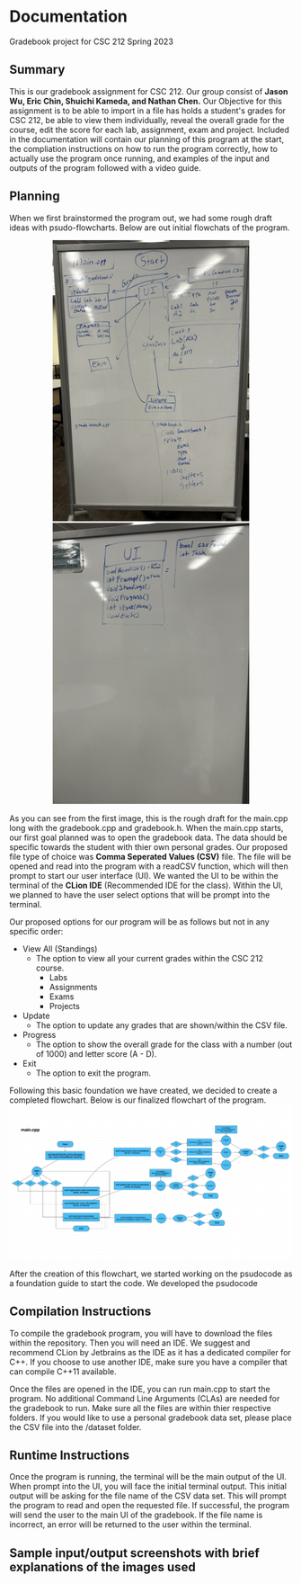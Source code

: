 
# Documentation
Gradebook project for CSC 212 Spring 2023

## Summary
This is our gradebook assignment for CSC 212. Our group consist of **Jason Wu, Eric Chin, Shuichi Kameda, and Nathan Chen.** Our Objective for this assignment is to be able to import in a file has holds a student's grades for CSC 212, be able to view them individually, reveal the overall grade for the course, edit the score for each lab, assignment, exam and project. Included in the documentation will contain our planning of this program at the start, the compliation instructions on how to run the program correctly, how to actually use the program once running, and examples of the input and outputs of the program followed with a video guide.

## Planning
When we first brainstormed the program out, we had some rough draft ideas with psudo-flowcharts.
Below are out initial flowchats of the program.

<p align="center">
	<img src="/images/psudo1.png" width="350" height="500">
	<img src="/images/psudo2.png" width="350" height="500">
</p>

As you can see from the first image, this is the rough draft for the main.cpp long with the gradebook.cpp and gradebook.h.
When the main.cpp starts, our first goal planned was to open the gradebook data. The data should be specific towards the student with thier own personal grades. Our proposed file type of choice was **Comma Seperated Values (CSV)** file. The file will be opened and read into the program with a readCSV function, which will then prompt to start our user interface (UI). We wanted the UI to be within the terminal  of the **CLion IDE** (Recommended IDE for the class). Within the UI, we planned to have the user select options that will be prompt into the terminal. 

Our proposed options for our program will be as follows but not in any specific order: 
* View All (Standings)
	* The option to view all your current grades within the CSC 212 course.
		* Labs
		* Assignments
		* Exams
		* Projects
* Update
	* The option to update any grades that are shown/within the CSV file. 
* Progress
	* The option to show the overall grade for the class with a number (out of 1000) and letter score (A - D).
* Exit
	* The option to exit the program.

Following this basic foundation we have created, we decided to create a completed flowchart.
Below is our finalized flowchart of the program.
![Flowchart](/images/newFlowchart.png)

After the creation of this flowchart, we started working on the psudocode as a foundation guide to start the code. We developed the psudocode 

## Compilation Instructions
To compile the gradebook program, you will have to download the files within the repository. Then you will need an IDE. We suggest and recommend CLion by Jetbrains as the IDE as it has a dedicated compiler for C++. If you choose to use another IDE, make sure you have a compiler that can compile C++11 available. 

Once the files are opened in the IDE, you can run main.cpp to start the program. No additional Command Line Arguments (CLAs) are needed for the gradebook to run. Make sure all the files are within thier respective folders. If you would like to use a personal gradebook data set, please place the CSV file into the /dataset folder.

## Runtime Instructions
Once the program is running, the terminal will be the main output of the UI. When prompt into the UI, you will face the initial terminal output. This initial output will be asking for the file name of the CSV data set. This will prompt the program to read and open the requested file. If successful, the program will send the user to the main UI of the gradebook. If the file name is incorrect, an error will be returned to the user within the terminal. 

## Sample input/output screenshots with brief explanations of the images used

